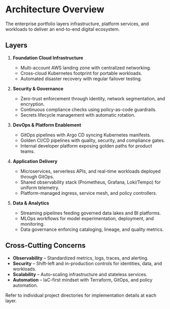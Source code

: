 # Architecture Overview

The enterprise portfolio layers infrastructure, platform services, and workloads to deliver an
end-to-end digital ecosystem.

## Layers

1. **Foundation Cloud Infrastructure**
   - Multi-account AWS landing zone with centralized networking.
   - Cross-cloud Kubernetes footprint for portable workloads.
   - Automated disaster recovery with regular failover testing.

2. **Security & Governance**
   - Zero-trust enforcement through identity, network segmentation, and encryption.
   - Continuous compliance checks using policy-as-code guardrails.
   - Secrets lifecycle management with automatic rotation.

3. **DevOps & Platform Enablement**
   - GitOps pipelines with Argo CD syncing Kubernetes manifests.
   - Golden CI/CD pipelines with quality, security, and compliance gates.
   - Internal developer platform exposing golden paths for product teams.

4. **Application Delivery**
   - Microservices, serverless APIs, and real-time workloads deployed through GitOps.
   - Shared observability stack (Prometheus, Grafana, Loki/Tempo) for uniform telemetry.
   - Platform-managed ingress, service mesh, and policy controllers.

5. **Data & Analytics**
   - Streaming pipelines feeding governed data lakes and BI platforms.
   - MLOps workflows for model experimentation, deployment, and monitoring.
   - Data governance enforcing cataloging, lineage, and quality metrics.

## Cross-Cutting Concerns

- **Observability** – Standardized metrics, logs, traces, and alerting.
- **Security** – Shift-left and in-production controls for identities, data, and workloads.
- **Scalability** – Auto-scaling infrastructure and stateless services.
- **Automation** – IaC-first mindset with Terraform, GitOps, and policy automation.

Refer to individual project directories for implementation details at each layer.
